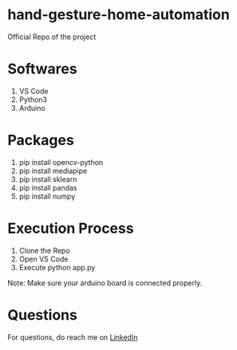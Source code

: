 # hand-gesture-home-automation
Official Repo of the project

# Softwares
1. VS Code
2. Python3
3. Arduino

# Packages
1. pip install opencv-python
2. pip install mediapipe
3. pip install sklearn
4. pip install pandas
5. pip install numpy

# Execution Process
1. Clone the Repo
2. Open VS Code
3. Execute python app.py

Note: Make sure your arduino board is connected properly.

# Questions
For questions, do reach me on <a href="https://linkedin.com/in/MadhuPIoT">LinkedIn</a>
